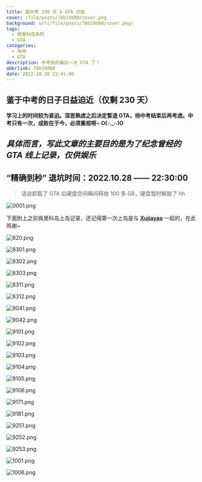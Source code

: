 ```yaml
---
title: 距中考 230 天 & GTA 总结
cover: /file/posts/78b19d80/cover.png
background: url(/file/posts/78b19d80/cover.png)
tags:
  - 佩里科岛系列
  - GTA
categories:
  - 休闲
  - GTA
description: 中考前的最后一次 GTA 了！
abbrlink: 78b19d80
date: 2022-10-28 22:41:00
---
```


## 鉴于中考的日子日益迫近（仅剩 230 天）

**学习上的时间较为紧迫。深思熟虑之后决定暂退 GTA，待中考结束后再考虑。中考只有一次，成败在于今，必须重视呀~ O(∩_∩)O**

## *具体而言，写此文章的主要目的是为了纪念曾经的 GTA 线上记录，仅供娱乐*

## **“精确到秒” 退坑时间：2022.10.28 —— 22:30:00**

> 话说卸载了 GTA 后硬盘空间瞬间释放 100 多 GB，硬盘暂时解脱了 hh

![0001.png](https://blog.richardw.top/file/photo/GTA/0001.png)

下面附上之前佩里科岛上岛记录，还记得第一次上岛是与 **[Xujiayao](https://blog.xujiayao.com)** 一起的，在此鸣谢~

![820.png](https://blog.richardw.top/file/photo/GTA/820.png)

![8301.png](https://blog.richardw.top/file/photo/GTA/8301.png)

![8302.png](https://blog.richardw.top/file/photo/GTA/8302.png)

![8303.png](https://blog.richardw.top/file/photo/GTA/8303.png)

![8311.png](https://blog.richardw.top/file/photo/GTA/8311.png)

![8312.png](https://blog.richardw.top/file/photo/GTA/8312.png)

![9041.png](https://blog.richardw.top/file/photo/GTA/9041.png)

![9042.png](https://blog.richardw.top/file/photo/GTA/9042.png)

![9101.png](https://blog.richardw.top/file/photo/GTA/9101.png)

![9102.png](https://blog.richardw.top/file/photo/GTA/9102.png)

![9103.png](https://blog.richardw.top/file/photo/GTA/9103.png)

![9104.png](https://blog.richardw.top/file/photo/GTA/9104.png)

![9105.png](https://blog.richardw.top/file/photo/GTA/9105.png)

![9106.png](https://blog.richardw.top/file/photo/GTA/9106.png)

![9171.png](https://blog.richardw.top/file/photo/GTA/9171.png)

![9181.png](https://blog.richardw.top/file/photo/GTA/9181.png)

![9251.png](https://blog.richardw.top/file/photo/GTA/9251.png)

![9252.png](https://blog.richardw.top/file/photo/GTA/9252.png)

![9253.png](https://blog.richardw.top/file/photo/GTA/9253.png)

![1001.png](https://blog.richardw.top/file/photo/GTA/1001.png)

![1006.png](https://blog.richardw.top/file/photo/GTA/1006.png)